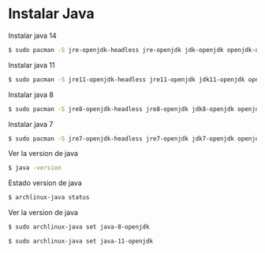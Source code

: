 # Instalar Java

Instalar java 14

```bash
$ sudo pacman -S jre-openjdk-headless jre-openjdk jdk-openjdk openjdk-doc openjdk-src
```

Instalar java 11

```bash
$ sudo pacman -S jre11-openjdk-headless jre11-openjdk jdk11-openjdk openjdk11-doc openjdk11-src
```

Instalar java 8

```bash
$ sudo pacman -S jre8-openjdk-headless jre8-openjdk jdk8-openjdk openjdk8-doc openjdk8-src
```

Instalar java 7

```bash
$ sudo pacman -S jre7-openjdk-headless jre7-openjdk jdk7-openjdk openjdk7-doc openjdk7-src
```

Ver la version de java

```bash
$ java -version
```

Estado version de java

```bash
$ archlinux-java status
```

Ver la version de java

```bash
$ sudo archlinux-java set java-8-openjdk
```

```bash
$ sudo archlinux-java set java-11-openjdk
```
